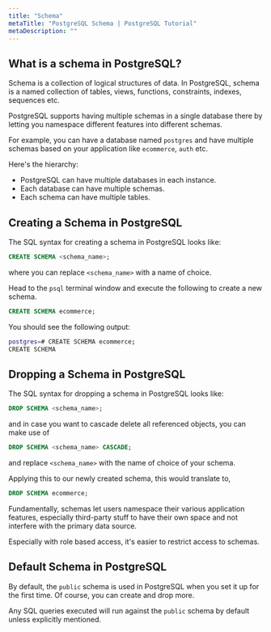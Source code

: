 ```yaml
---
title: "Schema"
metaTitle: "PostgreSQL Schema | PostgreSQL Tutorial"
metaDescription: ""
---
```


## What is a schema in PostgreSQL?

Schema is a collection of logical structures of data. In PostgreSQL, schema is a named collection of tables, views, functions, constraints, indexes, sequences etc.

PostgreSQL supports having multiple schemas in a single database there by letting you namespace different features into different schemas.

For example, you can have a database named `postgres` and have multiple schemas based on your application like `ecommerce`, `auth` etc.

Here's the hierarchy:

- PostgreSQL can have multiple databases in each instance.
- Each database can have multiple schemas.
- Each schema can have multiple tables.

## Creating a Schema in PostgreSQL

The SQL syntax for creating a schema in PostgreSQL looks like:

```sql
CREATE SCHEMA <schema_name>;
```

where you can replace `<schema_name>` with a name of choice.

Head to the `psql` terminal window and execute the following to create a new schema.

```sql
CREATE SCHEMA ecommerce;
```

You should see the following output:

```bash
postgres=# CREATE SCHEMA ecommerce;
CREATE SCHEMA
```

## Dropping a Schema in PostgreSQL

The SQL syntax for dropping a schema in PostgreSQL looks like:

```sql
DROP SCHEMA <schema_name>;
```

and in case you want to cascade delete all referenced objects, you can make use of

```sql
DROP SCHEMA <schema_name> CASCADE;
```

and replace `<schema_name>` with the name of choice of your schema.

Applying this to our newly created schema, this would translate to,

```sql
DROP SCHEMA ecommerce;
```

Fundamentally, schemas let users namespace their various application features, especially third-party stuff to have their own space and not interfere with the primary data source.

Especially with role based access, it's easier to restrict access to schemas.

## Default Schema in PostgreSQL

By default, the `public` schema is used in PostgreSQL when you set it up for the first time. Of course, you can create and drop more.

Any SQL queries executed will run against the `public` schema by default unless explicitly mentioned.
